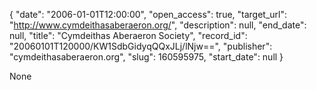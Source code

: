 {
  "date": "2006-01-01T12:00:00", 
  "open_access": true, 
  "target_url": "http://www.cymdeithasaberaeron.org/", 
  "description": null, 
  "end_date": null, 
  "title": "Cymdeithas Aberaeron Society", 
  "record_id": "20060101T120000/KW1SdbGidyqQQxJLj/lNjw==", 
  "publisher": "cymdeithasaberaeron.org", 
  "slug": 160595975, 
  "start_date": null
}

None